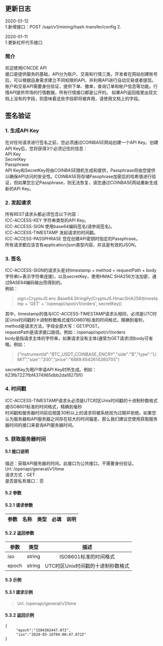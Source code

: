 ## 更新日志

2020-01-12  
1.新增接口：POST /sapi/v1/mining/hash-transfer/config
2.

2020-01-11  
1.更新杠杆代币接口

### 简介
欢迎使用ICNCDE API  
接口是提供服务的基础，API分为账户、交易和行情三类。开发者在网站创建账号后，可以根据自身需求建立不同权限的API，并利用API进行自动交易或者提现。  
账户和交易API需要身份验证，提供下单、撤单，查询订单和帐户信息等功能。行情API提供市场的行情数据，所有行情接口都是公开的。 如果API返回值里出现文档上没有的字段，则意味着这些字段即将被弃用，请使用文档上的字段。

## 签名验证
### 1. 生成API Key
在对任何请求进行签名之前，您必须通过COINBASE网站创建一个API Key。创建API Key后，您将获得3个必须记住的信息：  
API Key  
SecretKey  
Passphrase  
API Key和SecretKey将由COINBASE随机生成和提供，Passphrase将由您提供以确保API访问的安全性。COINBASE将存储Passphrase加密后的哈希值进行验证，但如果您忘记Passphrase，则无法恢复，请您通过COINBASE网站重新生成新的API Key。  
### 2. 发起请求
所有REST请求头都必须包含以下内容：  
ICC-ACCESS-KEY	字符串类型的API Key。  
ICC-ACCESS-SIGN	使用base64编码签名(请参阅签名)。  
ICC-ACCESS-TIMESTAMP		发起请求的时间戳。  
ICC-ACCESS-PASSPHRASE	您在创建API密钥时指定的Passphrase。  
所有请求都应该含有application/json类型内容，并且是有效的JSON。  
### 3. 签名  
ICC-ACCESS-SIGN的请求头是对timestamp + method + requestPath + body字符串(+表示字符串连接)，以及secretKey，使用HMAC SHA256方法加密，通过BASE64编码输出而得到的。  
例如：  
> sign=CryptoJS.enc.Base64.Stringify(CryptoJS.HmacSHA256(timestamp + 'GET' + '/openapi/spot/v1/orders', secretKey)) 

其中，timestamp的值与ICC-ACCESS-TIMESTAMP请求头相同，必须是UTC时区Unix时间戳的十进制秒数格式或ISO8601标准的时间格式，精确到毫秒。  
method是请求方法，字母全部大写：GET/POST。  
requestPath是请求接口路径。例如：/openapi/spot/v1/orders  
body是指请求主体的字符串，如果请求没有主体(通常为GET请求)则body可省略。例如：  
> {"instrumentId":"BTC_USDT_COINBASE_ENCRY","side":"B","type":"LIMIT","size":"200","price":"6889.6542614380705"}  

secretKey为用户申请API Key时所生成。例如：623fb7227fbf4374965dbb2da18275f0
### 4. 时间戳
ICC-ACCESS-TIMESTAMP请求头必须是UTC时区Unix时间戳的十进制秒数格式或ISO8601标准的时间格式，精确到毫秒  
时间戳和服务器时间前后相差30秒以上的请求将被系统视为过期并拒绝。如果您认为服务器和API服务器之间存在较大的时间偏差，那么我们建议您使用获取服务器时间的接口来查询API服务器时间。  
### 5. 获取服务器时间
#### 5.1 接口说明
描述：获取API服务器的时间。此接口为公共接口，不需要身份验证。  
Url: /openapi/general/v1/time  
请求方式：GET  
是否是私有接口：否  
#### 5.2 参数
#### 5.2.1 请求参数
|参数       |名称      |类型       |必填       |说明     |
| ---------|---------|----------|----------|---------|
#### 5.2.2 返回参数
|参数                |类型                |描述     |
| -------------|:--------------:|:--------------:|
|iso|string|ISO8601标准的时间格式|
|epoch|string|UTC时区Unix时间戳的十进制秒数格式|
#### 5.3 示例
#### 5.3.1 请求示例
>Url:  /openapi/general/v1/time

#### 5.3.2 返回示例
```
{
     "epoch":"1584302447.072",
     "iso":"2020-03-16T04:00:47.072Z"
}
```